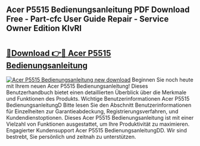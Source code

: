 ## Acer P5515 Bedienungsanleitung PDF Download Free - Part-cfc User Guide Repair - Service Owner Edition KlvRI

# <h2><a href="http://df3yfb.blite.top/?on=Acer+P5515+Bedienungsanleitung">🔗Download 👉🔴 Acer P5515 Bedienungsanleitung</a></h2>

[![Acer P5515 Bedienungsanleitung new download](https://i.imgur.com/lujVjoI.png)](http://df3yfb.blite.top/?on=Acer+P5515+Bedienungsanleitung)
Beginnen Sie noch heute mit Ihrem neuen Acer P5515 Bedienungsanleitung! Dieses Benutzerhandbuch bietet einen detaillierten Überblick über die Merkmale und Funktionen des Produkts. Wichtige Benutzerinformationen Acer P5515 BedienungsanleitungD Bitte lesen Sie den Abschnitt Benutzerinformationen für Einzelheiten zur Garantieabdeckung, Registrierungsverfahren, und Kundendienstoptionen. Dieses Acer P5515 Bedienungsanleitung ist mit einer Vielzahl von Funktionen ausgestattet, um Ihre Produktivität zu maximieren. Engagierter Kundensupport Acer P5515 BedienungsanleitungDD. Wir sind bestrebt, Sie persönlich und zeitnah zu unterstützen.
